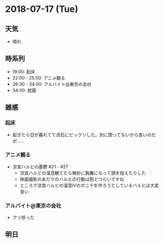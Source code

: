 # 2018-07-17 (Tue)

## 天気

- 晴れ

## 時系列

- 19:00: 起床
- 22:00 - 25:00: アニメ観る
- 26:30 - 34:00: アルバイト@東京の会社
- 34:00: 就寝

## 雑感

### 起床

- 起きたら日が暮れてて流石にビックリした。別に困ってないから良いのだが……

### アニメ観る

- 涼宮ハルヒの憂鬱 #21 - #27
  - 涼宮ハルヒの溜息観てたら微妙に胸糞になって頭を抱えたりした
  - 映画撮影のあたりのハルヒの行動は割とつらいですね
  - ところで涼宮ハルヒの溜息IVのポニテを作ろうとしているハルヒは大変良い

### アルバイト@東京の会社

- クソ捗った

## 明日

